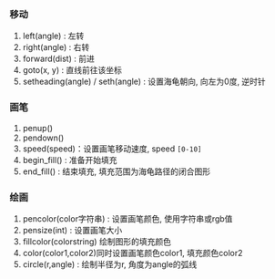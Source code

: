 
### 移动
1. left(angle) : 左转
2. right(angle) : 右转
3. forward(dist) : 前进
4. goto(x, y) : 直线前往该坐标
5. setheading(angle) / seth(angle) : 设置海龟朝向, 向左为0度, 逆时针

### 画笔
1. penup()
2. pendown()
3. speed(speed)：设置画笔移动速度, speed `[0-10]`
4. begin_fill() : 准备开始填充
5. end_fill() : 结束填充, 填充范围为海龟路径的闭合图形

### 绘画
1. pencolor(color字符串) : 设置画笔颜色, 使用字符串或rgb值
2. pensize(int) : 设置画笔大小
3. fillcolor(colorstring) 绘制图形的填充颜色 
4. color(color1,color2)同时设置画笔颜色color1, 填充颜色color2
5. circle(r,angle) : 绘制半径为r, 角度为angle的弧线









